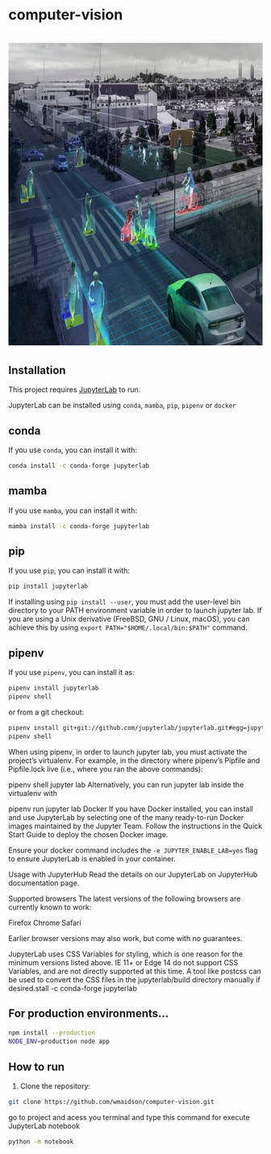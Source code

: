 # computer-vision

<h1 align="center">
    <img alt="computerVision" src=".github/computer-vision.jpg" height="600px" />
</h1>

## Installation

This project requires [JupyterLab](https://nodejs.org/) to run.

JupyterLab can be installed using `conda`, `mamba`, `pip`, `pipenv` or `docker`

## conda
If you use `conda`, you can install it with:

```sh
conda install -c conda-forge jupyterlab
```

## mamba
If you use `mamba`, you can install it with:

```sh
mamba install -c conda-forge jupyterlab
```

## pip
If you use `pip`, you can install it with:

```sh
pip install jupyterlab
```

If installing using `pip install --user`, you must add the user-level bin directory to your PATH environment variable in order to launch jupyter lab. If you are using a Unix derivative (FreeBSD, GNU / Linux, macOS), you can achieve this by using `export PATH="$HOME/.local/bin:$PATH"` command.

## pipenv
If you use `pipenv`, you can install it as:

```sh
pipenv install jupyterlab
pipenv shell
```

or from a git checkout:

```sh
pipenv install git+git://github.com/jupyterlab/jupyterlab.git#egg=jupyterlab
pipenv shell
```

When using pipenv, in order to launch jupyter lab, you must activate the project’s virtualenv. For example, in the directory where pipenv’s Pipfile and Pipfile.lock live (i.e., where you ran the above commands):

pipenv shell
jupyter lab
Alternatively, you can run jupyter lab inside the virtualenv with

pipenv run jupyter lab
Docker
If you have Docker installed, you can install and use JupyterLab by selecting one of the many ready-to-run Docker images maintained by the Jupyter Team. Follow the instructions in the Quick Start Guide to deploy the chosen Docker image.

Ensure your docker command includes the `-e JUPYTER_ENABLE_LAB=yes` flag to ensure JupyterLab is enabled in your container.

Usage with JupyterHub
Read the details on our JupyterLab on JupyterHub documentation page.

Supported browsers
The latest versions of the following browsers are currently known to work:

Firefox
Chrome
Safari

Earlier browser versions may also work, but come with no guarantees.

JupyterLab uses CSS Variables for styling, which is one reason for the minimum versions listed above. IE 11+ or Edge 14 do not support CSS Variables, and are not directly supported at this time. A tool like postcss can be used to convert the CSS files in the jupyterlab/build directory manually if desired.stall -c conda-forge jupyterlab


##  For production environments...

```sh
npm install --production
NODE_ENV=production node app
```

## How to run
1. Clone the repository:

```sh
git clone https://github.com/wmaidson/computer-vision.git

```
go to project and acess you terminal and type this command for execute  JupyterLab notebook

```sh
python -m notebook
```
